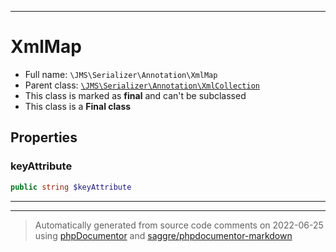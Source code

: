 ***

# XmlMap





* Full name: `\JMS\Serializer\Annotation\XmlMap`
* Parent class: [`\JMS\Serializer\Annotation\XmlCollection`](./XmlCollection.md)
* This class is marked as **final** and can't be subclassed
* This class is a **Final class**



## Properties


### keyAttribute



```php
public string $keyAttribute
```






***



***
> Automatically generated from source code comments on 2022-06-25 using [phpDocumentor](http://www.phpdoc.org/) and [saggre/phpdocumentor-markdown](https://github.com/Saggre/phpDocumentor-markdown)

